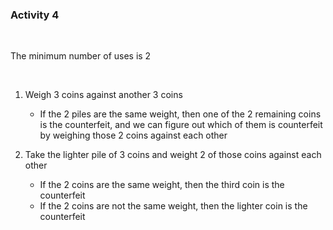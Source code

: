 ### Activity 4

<br>

The minimum number of uses is 2

<br>

1. Weigh 3 coins against another 3 coins
    * If the 2 piles are the same weight, then one of the 2 remaining coins is the counterfeit, and we can figure out which of them is counterfeit by weighing those 2 coins against each other

2. Take the lighter pile of 3 coins and weight 2 of those coins against each other
    * If the 2 coins are the same weight, then the third coin is the counterfeit
    * If the 2 coins are not the same weight, then the lighter coin is the counterfeit